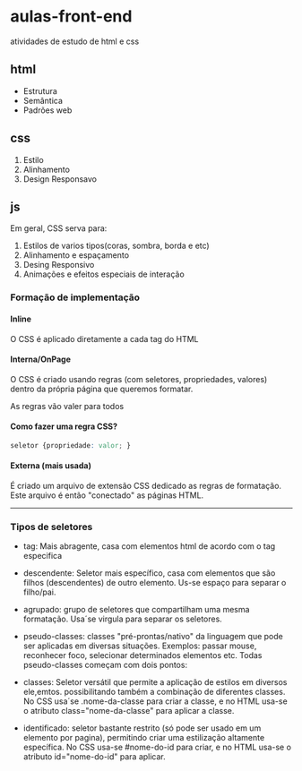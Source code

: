 # aulas-front-end
 atividades de estudo de html e css

 ## html

 - Estrutura
 - Semântica
 - Padrões web

 ## css

 1. Estilo
 2. Alinhamento
 3. Design Responsavo

 ## js

 Em geral, CSS serva para:

 1. Estilos de varios tipos(coras, sombra, borda e etc)
 2. Alinhamento e espaçamento
 3. Desing Responsivo
 4. Animações e efeitos especiais de interação

 ### Formação de implementação



 #### Inline

 O CSS é aplicado diretamente a cada tag do HTML

#### Interna/OnPage

O CSS é criado usando regras (com seletores, propriedades, valores) dentro da própria página que queremos formatar.

As regras vão valer para todos

#### Como fazer uma regra CSS?

```css
seletor {propriedade: valor; }
```
#### Externa (mais usada)

É criado um arquivo de extensão CSS dedicado as regras de formatação. Este arquivo é então "conectado" as páginas HTML.

---

### Tipos de seletores
- tag: Mais abragente, casa com elementos html de acordo com o tag especifica

- descendente: Seletor mais específico, casa com elementos que são filhos (descendentes) de outro elemento. Us-se espaço para separar o filho/pai.

- agrupado: grupo de seletores que compartilham uma mesma formatação. Usa´se virgula para separar os seletores.

- pseudo-classes: classes "pré-prontas/nativo" da linguagem que pode ser aplicadas em diversas situações. Exemplos: passar mouse, reconhecer foco, selecionar determinados elementos etc.
Todas pseudo-classes começam com dois pontos:

- classes: Seletor versátil que permite a aplicação de estilos em diversos ele,emtos. possibilitando também a combinação de diferentes classes. No CSS usa´se .nome-da-classe para criar a classe, e no HTML usa-se o atributo class="nome-da-classe" para aplicar a classe.

- identificado: seletor bastante restrito (só pode ser usado em um elemento por pagina), permitindo criar uma estilização altamente específica. No CSS usa-se #nome-do-id para criar, e no HTML usa-se o atributo id="nome-do-id" para aplicar.


